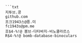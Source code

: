 ```트스트
```txt
지투브.콩
github.com
프크1943스@픙.미
fc1943s@pm.me
흐$4-%!@ 봄브-다타바지-비노쿨라르스
R$4-%!@ bomb-database-binoculars
```
```
